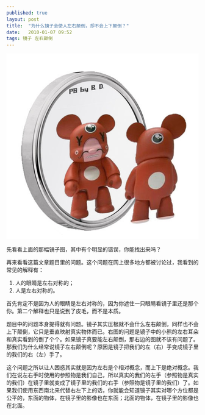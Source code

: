 ```yaml
---
published: true
layout: post
title:  "为什么镜子会使人左右颠倒，却不会上下颠倒？"
date:   2010-01-07 09:52
tags: 镜子 左右颠倒
---
```


![熊照镜子][bear]

先看看上面的那幅镜子图，其中有个明显的错误，你能找出来吗？

再来看看这篇文章题目里的问题。这个问题在网上很多地方都被讨论过，我看到的常见的解释有：

1. 人的眼睛是左右对称的；
2. 人是左右对称的。

首先肯定不是因为人的眼睛是左右对称的，因为你遮住一只眼睛看镜子里还是那个你。第二个解释也只是说到了皮毛，而不是本质。

题目中的问题本身提得就有问题。镜子其实压根就不会什么左右颠倒，同样也不会上下颠倒，它只是垂直映射真实物体而已。右图的问题是镜子中的小熊的左右耳朵和真实看到的倒了个个。如果镜子真要能左右颠倒，那右边的图就不该有问题了。那我们为什么经常说镜子左右颠倒呢？原因是镜子把我们的左（右）手变成镜子里的我们的右（左）手了。

这个问题之所以让人困惑其实就是因为左右是个相对概念，而上下是绝对概念。我们在说左右手时使用的参照物是我们自己，所以真实的我们的左手（参照物是真实的我们）在镜子里就变成了镜子里的我们的右手（参照物是镜子里的我们）了。如果我们使用东西南北来代替右左下上的话，你就能会知道镜子其实对哪个方位都是公平的，东面的物体，在镜子里的影像也在东面；北面的物体，在镜子里的影像也在北面。

[bear]: /images/bear_and_mirror.jpg "熊照镜子"

